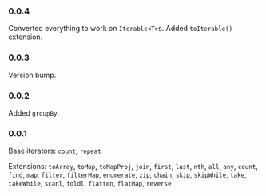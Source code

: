 ### 0.0.4

Converted everything to work on `Iterable<T>`s. Added `toIterable()` extension.

### 0.0.3

Version bump.

### 0.0.2

Added `groupBy`.

### 0.0.1

Base iterators: `count`, `repeat`

Extensions: `toArray`, `toMap`, `toMapProj`, `join`, `first`, `last`, `nth`, `all`, `any`, `count`, `find`, `map`, `filter`, `filterMap`, `enumerate`, `zip`, `chain`, `skip`, `skipWhile`, `take`, `takeWhile`, `scanl`, `foldl`, `flatten`, `flatMap`, `reverse`
